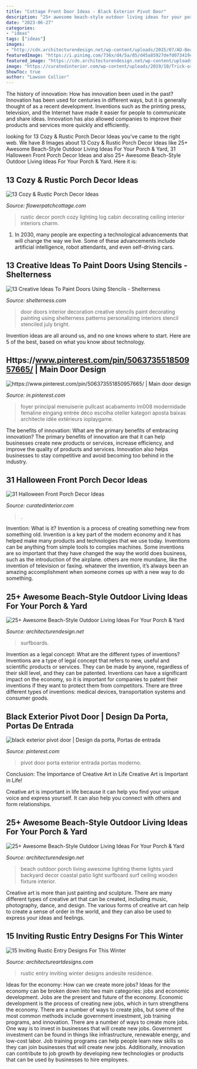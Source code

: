 ```yaml
---
title: "Cottage Front Door Ideas - Black Exterior Pivot Door"
description: "25+ awesome beach-style outdoor living ideas for your porch &amp; yard"
date: "2023-06-27"
categories:
- "ideas"
tags: ["ideas"]
images:
- "http://cdn.architecturendesign.net/wp-content/uploads/2015/07/AD-Beach-Style-Outdoor-Living-Ideas-05.jpg"
featuredImage: "https://i.pinimg.com/736x/d4/5a/85/d45a85927defd073419c804212b40a9c.jpg"
featured_image: "https://cdn.architecturendesign.net/wp-content/uploads/2015/07/AD-Beach-Style-Outdoor-Living-Ideas-17.jpg"
image: "https://curatedinterior.com/wp-content/uploads/2019/10/Trick-or-Treat-Black-Shutters-Halloween-Front-Porch-decor.jpg"
ShowToc: true
author: "Lawson Collier"
---
```



The history of innovation: How has innovation been used in the past?
Innovation has been used for centuries in different ways, but it is generally thought of as a recent development. Inventions such as the printing press, television, and the Internet have made it easier for people to communicate and share ideas. Innovation has also allowed companies to improve their products and services more quickly and efficiently.

	

		
looking for 13 Cozy &amp; Rustic Porch Decor Ideas you've came to the right web. We have 8 Images about 13 Cozy &amp; Rustic Porch Decor Ideas like 25+ Awesome Beach-Style Outdoor Living Ideas For Your Porch &amp; Yard, 31 Halloween Front Porch Decor Ideas and also 25+ Awesome Beach-Style Outdoor Living Ideas For Your Porch &amp; Yard. Here it is:
		
    
## 13 Cozy &amp; Rustic Porch Decor Ideas

<img loading=lazy src="http://flowerpatchcottage.com/wp-content/uploads/2018/02/log-home-interior-decorating-ideas-25-best-ideas-about-log-home-interiors-on-pinterest-cabin-ideas-decor-1-768x1315.jpg" onerror="this.onerror=null;this.src='https://tse3.mm.bing.net/th?id=OIP.gxtvVLVYKJYy7gIXkS-ThQHaMq&amp;pid=15.1';" alt="13 Cozy &amp; Rustic Porch Decor Ideas">

_Source: flowerpatchcottage.com_

>rustic decor porch cozy lighting log cabin decorating ceiling interior interiors charm. 

	

1. In 2030, many people are expecting a technological advancements that will change the way we live. Some of these advancements include artificial intelligence, robot attendants, and even self-driving cars. 

    
## 13 Creative Ideas To Paint Doors Using Stencils - Shelterness

<img loading=lazy src="http://i.shelterness.com/decorating-doors-with-stencils-6.jpg" onerror="this.onerror=null;this.src='https://tse2.mm.bing.net/th?id=OIP.drVYAIkvCbb0LWTvdXAUdQAAAA&amp;pid=15.1';" alt="13 Creative Ideas To Paint Doors Using Stencils - Shelterness">

_Source: shelterness.com_

>door doors interior decoration creative stencils paint decorating painting using shelterness patterns personalizing interiors stencil stenciled july bright. 

	

Invention ideas are all around us, and no one knows where to start. Here are 5 of the best, based on what you know about technology. 

    
## Https://www.pinterest.com/pin/506373551850957665/ | Main Door Design

<img loading=lazy src="https://i.pinimg.com/736x/d4/5a/85/d45a85927defd073419c804212b40a9c.jpg" onerror="this.onerror=null;this.src='https://tse2.mm.bing.net/th?id=OIP.N0hDhFlhPeB-nQDJhwL3twHaJ-&amp;pid=15.1';" alt="https://www.pinterest.com/pin/506373551850957665/ | Main door design">

_Source: in.pinterest.com_

>foyer principal menuiserie pullcast acabamento lm008 modernidade femaline eingang entrée déco escolha oteller kategori aposta baixas architecte idée extérieurs ioplaygame. 

	

The benefits of innovation: What are the primary benefits of embracing innovation?
The primary benefits of innovation are that it can help businesses create new products or services, increase efficiency, and improve the quality of products and services. Innovation also helps businesses to stay competitive and avoid becoming too behind in the industry.

    
## 31 Halloween Front Porch Decor Ideas

<img loading=lazy src="https://curatedinterior.com/wp-content/uploads/2019/10/Trick-or-Treat-Black-Shutters-Halloween-Front-Porch-decor.jpg" onerror="this.onerror=null;this.src='https://tse3.mm.bing.net/th?id=OIP.aiISxy6buKBh62X9gJBrSQHaJ4&amp;pid=15.1';" alt="31 Halloween Front Porch Decor Ideas">

_Source: curatedinterior.com_

>. 

	

Invention: What is it?
Invention is a process of creating something new from something old. Invention is a key part of the modern economy and it has helped make many products and technologies that we use today. Inventions can be anything from simple tools to complex machines. Some inventions are so important that they have changed the way the world does business, such as the introduction of the airplane. others are more mundane, like the invention of television or faxing. whatever the invention, it’s always been an amazing accomplishment when someone comes up with a new way to do something.

    
## 25+ Awesome Beach-Style Outdoor Living Ideas For Your Porch &amp; Yard

<img loading=lazy src="https://cdn.architecturendesign.net/wp-content/uploads/2015/07/AD-Beach-Style-Outdoor-Living-Ideas-17.jpg" onerror="this.onerror=null;this.src='https://tse3.mm.bing.net/th?id=OIP.f4KXxdrTKzKC686p1PpgbAHaJ4&amp;pid=15.1';" alt="25+ Awesome Beach-Style Outdoor Living Ideas For Your Porch &amp; Yard">

_Source: architecturendesign.net_

>surfboards. 

	

Invention as a legal concept: What are the different types of inventions?
Inventions are a type of legal concept that refers to new, useful and scientific products or services. They can be made by anyone, regardless of their skill level, and they can be patented. Inventions can have a significant impact on the economy, so it is important for companies to patent their inventions if they want to protect them from competitors. There are three different types of inventions: medical devices, transportation systems and consumer goods.

    
## Black Exterior Pivot Door | Design Da Porta, Portas De Entrada

<img loading=lazy src="https://i.pinimg.com/736x/b7/af/47/b7af47887a0317c4bfe8786c81aa521f.jpg" onerror="this.onerror=null;this.src='https://tse4.mm.bing.net/th?id=OIP.ftBtRJDjik7vZ7IZS9OKVgHaLG&amp;pid=15.1';" alt="black exterior pivot door | Design da porta, Portas de entrada">

_Source: pinterest.com_

>pivot door porta exterior entrada portas moderno. 

	

Conclusion: The Importance of Creative Art in Life
Creative Art is Important in Life!

Creative art is important in life because it can help you find your unique voice and express yourself. It can also help you connect with others and form relationships.

    
## 25+ Awesome Beach-Style Outdoor Living Ideas For Your Porch &amp; Yard

<img loading=lazy src="http://cdn.architecturendesign.net/wp-content/uploads/2015/07/AD-Beach-Style-Outdoor-Living-Ideas-05.jpg" onerror="this.onerror=null;this.src='https://tse3.mm.bing.net/th?id=OIP._nZECffRBr-qtQA3DIzbrQHaJ4&amp;pid=15.1';" alt="25+ Awesome Beach-Style Outdoor Living Ideas For Your Porch &amp; Yard">

_Source: architecturendesign.net_

>beach outdoor porch living awesome lighting theme lights yard backyard decor coastal patio light surfboard surf ceiling wooden fixture interior. 

	

Creative art is more than just painting and sculpture. There are many different types of creative art that can be created, including music, photography, dance, and design. The various forms of creative art can help to create a sense of order in the world, and they can also be used to express your ideas and feelings.

    
## 15 Inviting Rustic Entry Designs For This Winter

<img loading=lazy src="https://www.architectureartdesigns.com/wp-content/uploads/2014/11/15-Inviting-Rustic-Entry-Designs-For-This-Winter-9-630x945.jpg" onerror="this.onerror=null;this.src='https://tse3.mm.bing.net/th?id=OIP.8Hoz5BgP7HY3duxbosVjcgHaLH&amp;pid=15.1';" alt="15 Inviting Rustic Entry Designs For This Winter">

_Source: architectureartdesigns.com_

>rustic entry inviting winter designs andesite residence. 

	

Ideas for the economy: How can we create more jobs?
Ideas for the economy can be broken down into two main categories: jobs and economic development. Jobs are the present and future of the economy. Economic development is the process of creating new jobs, which in turn strengthens the economy. There are a number of ways to create jobs, but some of the most common methods include government investment, job training programs, and innovation.
There are a number of ways to create more jobs. One way is to invest in businesses that will create new jobs. Government investment can be found in things like infrastructure, renewable energy, and low-cost labor. Job training programs can help people learn new skills so they can join businesses that will create new jobs. Additionally, innovation can contribute to job growth by developing new technologies or products that can be used by businesses to hire employees.

